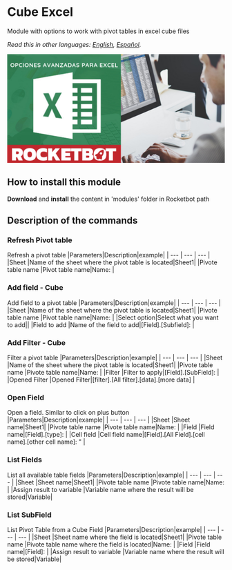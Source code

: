 # Cube Excel
  
Module with options to work with pivot tables in excel cube files  

*Read this in other languages: [English](Manual_CubeExcel.md), [Español](Manual_CubeExcel.es.md).*
  
![banner](imgs/Banner_CubeExcel.png)
## How to install this module
  
__Download__ and __install__ the content in 'modules' folder in Rocketbot path  



## Description of the commands

### Refresh Pivot table
  
Refresh a pivot table
|Parameters|Description|example|
| --- | --- | --- |
|Sheet |Name of the sheet where the pivot table is located|Sheet1|
|Pivote table name |Pivot table name|Name: |

### Add field - Cube
  
Add field to a pivot table
|Parameters|Description|example|
| --- | --- | --- |
|Sheet |Name of the sheet where the pivot table is located|Sheet1|
|Pivote table name |Pivot table name|Name: |
|Select option|Select what you want to add||
|Field to add |Name of the field to add|[Field].[Subfield]: |

### Add Filter - Cube
  
Filter a pivot table
|Parameters|Description|example|
| --- | --- | --- |
|Sheet |Name of the sheet where the pivot table is located|Sheet1|
|Pivote table name |Pivote table name|Name: |
|Filter |Filter to apply|[Field].[SubField]: |
|Opened Filter |Opened Filter|[filter].[All filter].[data].[more data] |

### Open Field
  
Open a field. Similar to click on plus button
|Parameters|Description|example|
| --- | --- | --- |
|Sheet |Sheet name|Sheet1|
|Pivote table name |Pivote table name|Name: |
|Field |Field name|[Field].[type]: |
|Cell field |Cell field name|[Field].[All Field].[cell name].[other cell name]: " |

### List Fields
  
List all available table fields
|Parameters|Description|example|
| --- | --- | --- |
|Sheet |Sheet name|Sheet1|
|Pivote table name |Pivote table name|Name: |
|Assign result to variable |Variable name where the result will be stored|Variable|

### List SubField
  
List Pivot Table from a Cube Field
|Parameters|Description|example|
| --- | --- | --- |
|Sheet |Sheet name where the field is located|Sheet1|
|Pivote table name |Pivote table name where the field is located|Name: |
|Field |Field name|[Field]: |
|Assign result to variable |Variable name where the result will be stored|Variable|
